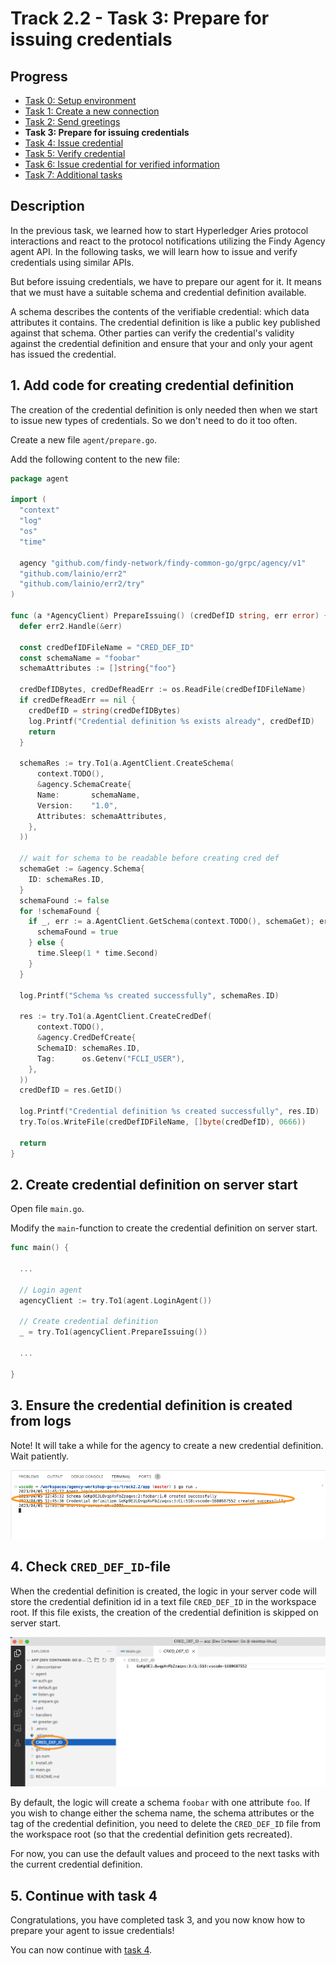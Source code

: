 # Track 2.2 - Task 3: Prepare for issuing credentials

## Progress

* [Task 0: Setup environment](../README.md#task-0-setup-environment)
* [Task 1: Create a new connection](../task1/README.md#track-21---task-1-create-a-new-connection)
* [Task 2: Send greetings](../task2/README.md#track-21---task-2-send-greetings)
* **Task 3: Prepare for issuing credentials**
* [Task 4: Issue credential](../task4/README.md#track-21---task-4-issue-credential)
* [Task 5: Verify credential](../task5/README.md#track-21---task-5-verify-credential)
* [Task 6: Issue credential for verified information](../task6/README.md#track-21---task-6-issue-credential-for-verified-information)
* [Task 7: Additional tasks](../task7/README.md#track-21---task-7-additional-tasks)

## Description

In the previous task, we learned how to start Hyperledger Aries protocol interactions and
react to the protocol notifications utilizing the Findy Agency agent API. In the following
tasks, we will learn how to issue and verify credentials using similar APIs.

But before issuing credentials, we have to prepare our agent for it.
It means that we must have a suitable schema and credential definition available.

A schema describes the contents of the verifiable credential: which data attributes it
contains. The credential definition is like a public key published against that schema.
Other parties can verify the credential's validity against the credential definition and
ensure that your and only your agent has issued the credential.

## 1. Add code for creating credential definition

The creation of the credential definition is only needed then when we start
to issue new types of credentials. So we don't need to do it too often.

Create a new file `agent/prepare.go`.

Add the following content to the new file:

```go
package agent

import (
  "context"
  "log"
  "os"
  "time"

  agency "github.com/findy-network/findy-common-go/grpc/agency/v1"
  "github.com/lainio/err2"
  "github.com/lainio/err2/try"
)

func (a *AgencyClient) PrepareIssuing() (credDefID string, err error) {
  defer err2.Handle(&err)

  const credDefIDFileName = "CRED_DEF_ID"
  const schemaName = "foobar"
  schemaAttributes := []string{"foo"}

  credDefIDBytes, credDefReadErr := os.ReadFile(credDefIDFileName)
  if credDefReadErr == nil {
    credDefID = string(credDefIDBytes)
    log.Printf("Credential definition %s exists already", credDefID)
    return
  }

  schemaRes := try.To1(a.AgentClient.CreateSchema(
      context.TODO(),
      &agency.SchemaCreate{
      Name:       schemaName,
      Version:    "1.0",
      Attributes: schemaAttributes,
    },
  ))

  // wait for schema to be readable before creating cred def
  schemaGet := &agency.Schema{
    ID: schemaRes.ID,
  }
  schemaFound := false
  for !schemaFound {
    if _, err := a.AgentClient.GetSchema(context.TODO(), schemaGet); err == nil {
      schemaFound = true
    } else {
      time.Sleep(1 * time.Second)
    }
  }

  log.Printf("Schema %s created successfully", schemaRes.ID)

  res := try.To1(a.AgentClient.CreateCredDef(
      context.TODO(),
      &agency.CredDefCreate{
      SchemaID: schemaRes.ID,
      Tag:      os.Getenv("FCLI_USER"),
    },
  ))
  credDefID = res.GetID()

  log.Printf("Credential definition %s created successfully", res.ID)
  try.To(os.WriteFile(credDefIDFileName, []byte(credDefID), 0666))

  return
}
```

## 2. Create credential definition on server start

Open file `main.go`.

Modify the `main`-function to create the credential definition on server start.

```go
func main() {

  ...

  // Login agent
  agencyClient := try.To1(agent.LoginAgent())

  // Create credential definition
  _ = try.To1(agencyClient.PrepareIssuing())

  ...

}
```

## 3. Ensure the credential definition is created from logs

Note! It will take a while for the agency to create a new credential definition.
Wait patiently.

![Server logs](./docs/server-logs-cred-def.png)

## 4. Check `CRED_DEF_ID`-file

When the credential definition is created, the logic in your server code will store
the credential definition id in a text file  `CRED_DEF_ID` in the workspace root. If this file exists,
the creation of the credential definition is skipped on server start.

![CRED_DEF_ID file](./docs/cred-def-file.png)

By default, the logic will create a schema `foobar` with one attribute `foo`. If you wish to change either
the schema name, the schema attributes or the tag of the credential definition, you need to delete
the `CRED_DEF_ID` file from the workspace root (so that the credential definition gets recreated).

For now, you can use the default values and proceed to the next tasks with the current credential
definition.

## 5. Continue with task 4

Congratulations, you have completed task 3, and you now know how to prepare your agent
to issue credentials!

You can now continue with [task 4](../task4/README.md).
